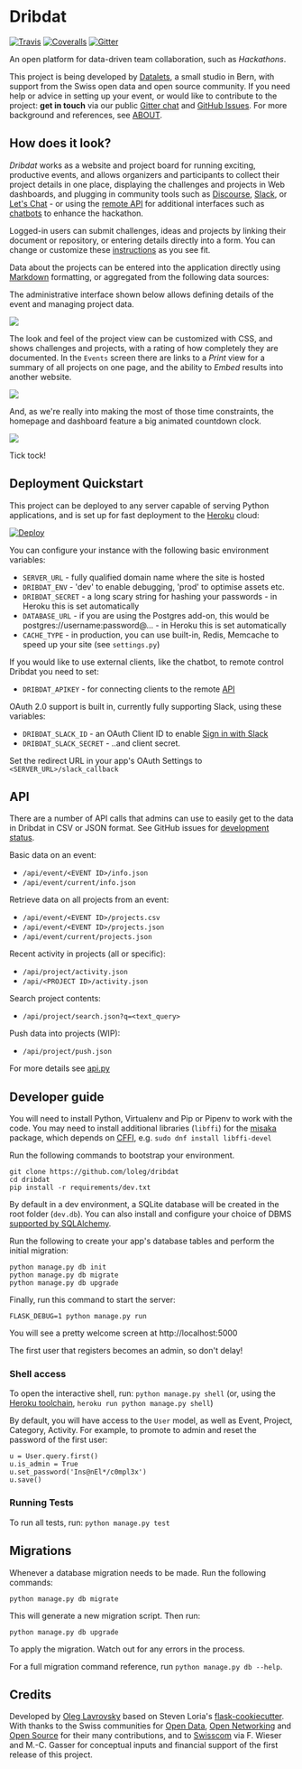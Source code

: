 # Dribdat

[![Travis](https://travis-ci.org/datalets/dribdat.svg?branch=master)](https://travis-ci.org/datalets/dribdat)
[![Coveralls](https://coveralls.io/repos/github/datalets/dribdat/badge.svg?branch=master)](https://coveralls.io/github/datalets/dribdat?branch=master)
[![Gitter](https://img.shields.io/gitter/room/datalets/chat.svg)](https://gitter.im/datalets/chat)

An open platform for data-driven team collaboration, such as *Hackathons*.

This project is being developed by [Datalets](https://datalets.ch), a small studio in Bern, with support from the Swiss open data and open source community. If you need help or advice in setting up your event, or would like to contribute to the project: **get in touch** via our public [Gitter chat](https://gitter.im/datalets/chat) and [GitHub Issues](https://github.com/datalets/dribdat/issues). For more background and references, see [ABOUT](ABOUT.md).

## How does it look?

_Dribdat_ works as a website and project board for running exciting, productive events, and allows organizers and participants to collect their project details in one place, displaying the challenges and projects in Web dashboards, and plugging in community tools such as [Discourse](https://www.discourse.org/), [Slack](http://slack.com), or [Let's Chat](http://sdelements.github.io/lets-chat/) - or using the [remote API](#api) for additional interfaces such as [chatbots](https://github.com/schoolofdata-ch/sodabot) to enhance the hackathon.

Logged-in users can submit challenges, ideas and projects by linking their document or repository, or entering details directly into a form. You can change or customize these [instructions](dribdat/templates/quickstart.html) as you see fit.

Data about the projects can be entered into the application directly using [Markdown](https://www.markdowntutorial.com/) formatting, or aggregated from the following data sources:

The administrative interface shown below allows defining details of the event and managing project data.

![](dribdat/static/img/screenshot_admin_projects.png)

The look and feel of the project view can be customized with CSS, and shows challenges and projects, with a rating of how completely they are documented. In the `Events` screen there are links to a *Print* view for a summary of all projects on one page, and the ability to *Embed* results into another website.

![](dribdat/static/img/screenshot_makezurich.jpg)

And, as we're really into making the most of those time constraints, the homepage and dashboard feature a big animated countdown clock.

![](dribdat/static/img/screenshot_countdown.png)

Tick tock!

## Deployment Quickstart

This project can be deployed to any server capable of serving Python applications, and is set up for fast deployment to the [Heroku](http://heroku.com) cloud:

[![Deploy](https://www.herokucdn.com/deploy/button.png)](https://heroku.com/deploy)

You can configure your instance with the following basic environment variables:

* `SERVER_URL` - fully qualified domain name where the site is hosted
* `DRIBDAT_ENV` - 'dev' to enable debugging, 'prod' to optimise assets etc.
* `DRIBDAT_SECRET` - a long scary string for hashing your passwords - in Heroku this is set automatically
* `DATABASE_URL` - if you are using the Postgres add-on, this would be postgres://username:password@... - in Heroku this is set automatically
* `CACHE_TYPE` - in production, you can use built-in, Redis, Memcache to speed up your site (see `settings.py`)

If you would like to use external clients, like the chatbot, to remote control Dribdat you need to set:

* `DRIBDAT_APIKEY` - for connecting clients to the remote [API](#api)

OAuth 2.0 support is built in, currently fully supporting Slack, using these variables:

* `DRIBDAT_SLACK_ID` - an OAuth Client ID to enable [Sign in with Slack](https://api.slack.com/docs/sign-in-with-slack)
* `DRIBDAT_SLACK_SECRET` - ..and client secret.

Set the redirect URL in your app's OAuth Settings to `<SERVER_URL>/slack_callback`

## API

There are a number of API calls that admins can use to easily get to the data in Dribdat in CSV or JSON format. See GitHub issues for [development status](https://github.com/loleg/dribdat/issues?utf8=%E2%9C%93&q=is%3Aissue+is%3Aopen+API).

Basic data on an event:

- `/api/event/<EVENT ID>/info.json`
- `/api/event/current/info.json`

Retrieve data on all projects from an event:

- `/api/event/<EVENT ID>/projects.csv`
- `/api/event/<EVENT ID>/projects.json`
- `/api/event/current/projects.json`

Recent activity in projects (all or specific):

- `/api/project/activity.json`
- `/api/<PROJECT ID>/activity.json`

Search project contents:

- `/api/project/search.json?q=<text_query>`

Push data into projects (WIP):

- `/api/project/push.json`

For more details see [api.py](dribdat/public/api.py)

## Developer guide

You will need to install Python, Virtualenv and Pip or Pipenv to work with the code. You may need to install additional libraries (`libffi`) for the [misaka](http://misaka.61924.nl/) package, which depends on [CFFI](https://cffi.readthedocs.io/en/latest/installation.html#platform-specific-instructions), e.g. `sudo dnf install libffi-devel`

Run the following commands to bootstrap your environment.

```
git clone https://github.com/loleg/dribdat
cd dribdat
pip install -r requirements/dev.txt
```

By default in a dev environment, a SQLite database will be created in the root folder (`dev.db`). You can also install and configure your choice of DBMS [supported by SQLAlchemy](http://docs.sqlalchemy.org/en/rel_1_1/dialects/index.html).

Run the following to create your app's database tables and perform the initial migration:

```
python manage.py db init
python manage.py db migrate
python manage.py db upgrade
```

Finally, run this command to start the server:

```
FLASK_DEBUG=1 python manage.py run
```

You will see a pretty welcome screen at http://localhost:5000

The first user that registers becomes an admin, so don't delay!

### Shell access

To open the interactive shell, run: `python manage.py shell` (or, using the [Heroku toolchain](https://devcenter.heroku.com/categories/command-line), `heroku run python manage.py shell`)

By default, you will have access to the `User` model, as well as Event, Project, Category, Activity. For example, to promote to admin and reset the password of the first user:

```
u = User.query.first()
u.is_admin = True
u.set_password('Ins@nEl*/c0mpl3x')
u.save()
```

### Running Tests

To run all tests, run: `python manage.py test`

## Migrations

Whenever a database migration needs to be made. Run the following commands:

```
python manage.py db migrate
```

This will generate a new migration script. Then run:

```
python manage.py db upgrade
```

To apply the migration. Watch out for any errors in the process.

For a full migration command reference, run `python manage.py db --help`.

## Credits

Developed by [Oleg Lavrovsky](http://datalets.ch) based on Steven Loria's [flask-cookiecutter](https://github.com/sloria/cookiecutter-flask). With thanks to the Swiss communities for [Open Data](https://opendata.ch), [Open Networking](https://opennetworkinfrastructure.org/) and [Open Source](https://dinacon.ch) for their many contributions, and to [Swisscom](http://swisscom.com) via F. Wieser and M.-C. Gasser for conceptual inputs and financial support of the first release of this project.
